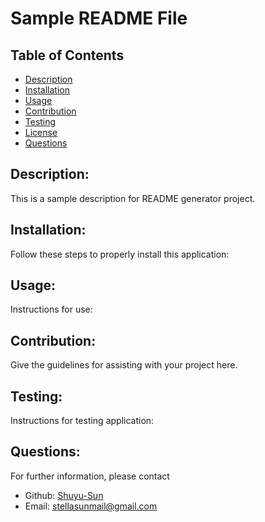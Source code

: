 # Sample README File

  ## Table of Contents 
  - [Description](#description)
  - [Installation](#installation)
  - [Usage](#usage)
  - [Contribution](#contribution)
  - [Testing](#testing)
  - [License](#license)
  - [Questions](#questions)

  ## Description:
  This is a sample description for README generator project.

  ## Installation:
  Follow these steps to properly install this application:

  ## Usage:
  Instructions for use:

  ## Contribution:
  Give the guidelines for assisting with your project here.

  ## Testing:
  Instructions for testing application:

  ## Questions:
  For further information, please contact
  - Github: [Shuyu-Sun](https://github.com/Shuyu-Sun)
  - Email: stellasunmail@gmail.com 
  
  